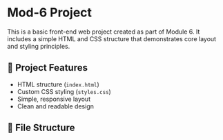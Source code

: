 # Mod-6 Project

This is a basic front-end web project created as part of Module 6. It includes a simple HTML and CSS structure that demonstrates core layout and styling principles.

## 🚀 Project Features

- HTML structure (`index.html`)
- Custom CSS styling (`styles.css`)
- Simple, responsive layout
- Clean and readable design

## 📁 File Structure

